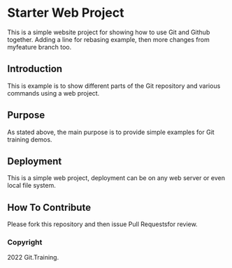 # Starter Web Project

This is a simple website project for 
showing how to use Git and Github together. 
Adding a line for rebasing example, then more changes from myfeature branch too.


## Introduction

This is example is to show different parts 
of the Git repository and various commands 
using a web project.

## Purpose

As stated above, the main purpose is to 
provide simple examples for Git training
demos.

## Deployment

This is a simple web project, deployment
can be on any web server or even local 
file system.

## How To Contribute

Please fork this repository and then issue Pull Requestsfor
review.

### Copyright

2022 Git.Training.